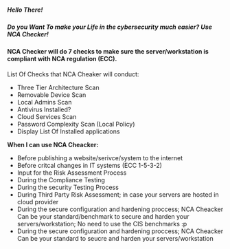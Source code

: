 <h5>Hello There!</h5>
<h5>Do you Want To make your Life in the cybersecurity much easier? Use NCA Checker!</h5>

<h4>NCA Checker will do 7 checks to make sure the server/workstation is compliant with NCA regulation (ECC). </h4>

List Of Checks that NCA Cheaker will conduct:
<ul>
<li>Three Tier Architecture Scan</li>
<li>Removable Device Scan</li>
<li>Local Admins Scan</li>
<li>Antivirus Installed?</li>
<li>Cloud Services Scan</li>
<li>Password Complexity Scan (Local Policy)</li>
<li>Display List Of Installed applications</li>
</ul>

<b>When I can use NCA Cheacker:</b>
<ul>
<li>Before publishing  a website/serivce/system to the internet</li>
<li>Before critcal changes in IT systems (ECC 1-5-3-2)</li>
<li>Input for the Risk Assessment Process</li>
<li>During the Compliance Testing</li>
<li>During the security Testing Process</li>
<li>During Third Party Risk Assessment; in case your servers are hosted in cloud provider </li>
<li>During the secure configuration and hardening proccess; NCA Cheacker Can be your standard/benchmark to secure and harden your servers/workstation; No need to use the CIS benchmarks :p </li>
<li>During the secure configuration and hardening proccess; NCA Cheacker Can be your standard to seucre and harden your servers/workstation</li>
</ul>

